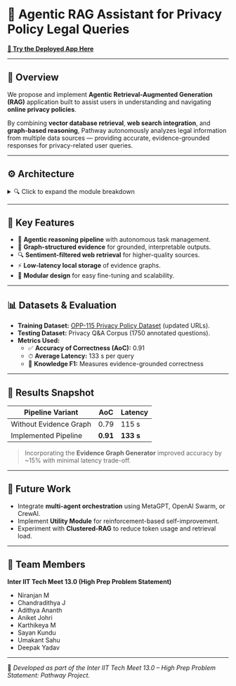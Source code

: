 # 🧭 Agentic RAG Assistant for Privacy Policy Legal Queries

[**🚀 Try the Deployed App Here**](#) <!-- 🔗 sigmasquad-interiit13-pathway.streamlit.app -->

---

## 📘 Overview
We propose and implement **Agentic Retrieval-Augmented Generation (RAG)** application built to assist users in understanding and navigating **online privacy policies**.

By combining **vector database retrieval**, **web search integration**, and **graph-based reasoning**, Pathway autonomously analyzes legal information from multiple data sources — providing accurate, evidence-grounded responses for privacy-related user queries.

---

## ⚙️ Architecture

<details>
<summary>🔍 Click to expand the module breakdown</summary>

1. **🧩 Task Generator** — Breaks complex queries into subtasks using Chain-of-Thought (CoT) prompting.
2. **📚 Database Retriever (DBR)** — Retrieves contextually relevant documents from the Pathway VectorStore.
3. **🌐 Web Search Retriever (WSR)** — Gathers real-time updates from sources like Legal Stack Exchange, Reddit, and company forums.
4. **🕸 Evidence Graph Generator (EGG)** — Builds structured graph-based evidence using LlamaIndex’s SimpleGraphStore.
5. **💬 Response Generator** — Generates final responses using **Mistral-7B**, ensuring factual consistency.
6. **🛡 Guardrails** — Applies NSFW and logic consistency filters using **Guardrails AI**.
7. **⚖️ Utility Module** — (Planned) Uses **TD3-based reinforcement learning** to optimize response relevance.

</details>

---

## 🧠 Key Features
- 🧮 **Agentic reasoning pipeline** with autonomous task management.
- 🧠 **Graph-structured evidence** for grounded, interpretable outputs.
- 🔍 **Sentiment-filtered web retrieval** for higher-quality sources.
- ⚡ **Low-latency local storage** of evidence graphs.
- 🧱 **Modular design** for easy fine-tuning and scalability.

---

## 📊 Datasets & Evaluation
- **Training Dataset:** [OPP-115 Privacy Policy Dataset](https://usableprivacy.org/data) (updated URLs).
- **Testing Dataset:** Privacy Q&A Corpus (1750 annotated questions).
- **Metrics Used:**
  - ✅ **Accuracy of Correctness (AoC):** 0.91
  - ⏱ **Average Latency:** 133 s per query
  - 📖 **Knowledge F1:** Measures evidence-grounded correctness

---

## 🧩 Results Snapshot

| Pipeline Variant | AoC | Latency |
|------------------|------|---------|
| Without Evidence Graph | 0.79 | 115 s |
| Implemented Pipeline | **0.91** | **133 s** |

> Incorporating the **Evidence Graph Generator** improved accuracy by ~15% with minimal latency trade-off.

---

## 🚀 Future Work
- Integrate **multi-agent orchestration** using MetaGPT, OpenAI Swarm, or CrewAI.
- Implement **Utility Module** for reinforcement-based self-improvement.
- Experiment with **Clustered-RAG** to reduce token usage and retrieval load.
---

## 👥 Team Members
**Inter IIT Tech Meet 13.0 (High Prep Problem Statement)**

- Niranjan M
- Chandradithya J
- Adithya Ananth
- Aniket Johri
- Karthikeya M
- Sayan Kundu
- Umakant Sahu
- Deepak Yadav

---

🧭 *Developed as part of the Inter IIT Tech Meet 13.0 – High Prep Problem Statement: Pathway Project.*
